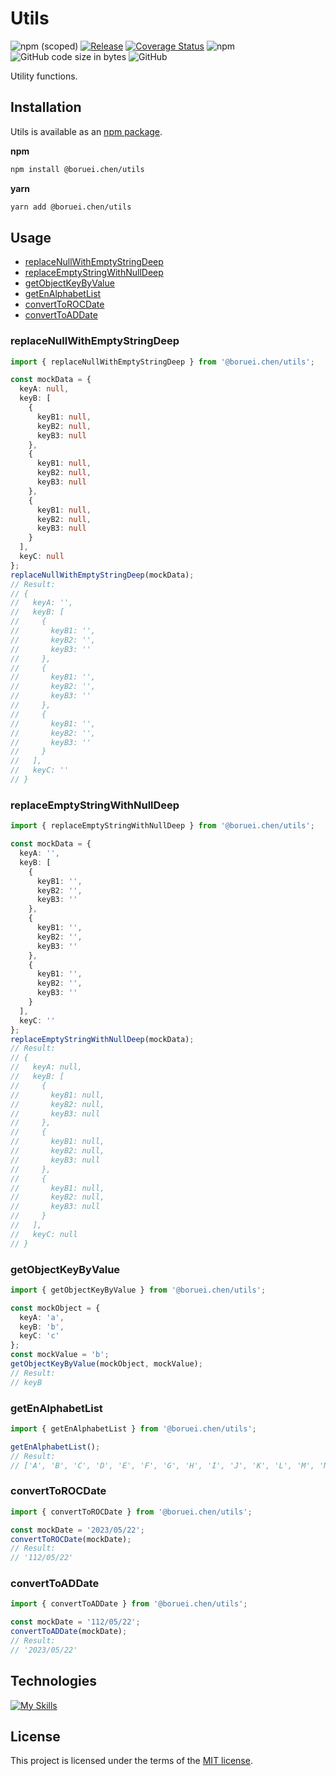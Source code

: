 # Utils

![npm (scoped)](https://img.shields.io/npm/v/@boruei.chen/utils)
[![Release](https://github.com/boruei-chen/utils/actions/workflows/release.yml/badge.svg)](https://github.com/boruei-chen/utils/actions/workflows/release.yml)
[![Coverage Status](https://coveralls.io/repos/github/boruei-chen/utils/badge.svg?branch=main)](https://coveralls.io/github/boruei-chen/utils?branch=main)
![npm](https://img.shields.io/npm/dm/@boruei.chen/utils)
![GitHub code size in bytes](https://img.shields.io/github/languages/code-size/boruei-chen/utils)
![GitHub](https://img.shields.io/github/license/boruei-chen/utils?color=important)

Utility functions.

## Installation
Utils is available as an [npm package](https://www.npmjs.com/package/@boruei.chen/utils).

**npm**
```bash
npm install @boruei.chen/utils
```

**yarn**
```bash
yarn add @boruei.chen/utils
```

## Usage
- [replaceNullWithEmptyStringDeep](#replacenullwithemptystringdeep)
- [replaceEmptyStringWithNullDeep](#replaceemptystringwithnulldeep)
- [getObjectKeyByValue](#getobjectkeybyvalue)
- [getEnAlphabetList](#getenalphabetlist)
- [convertToROCDate](#converttorocdate)
- [convertToADDate](#converttoaddate)

### replaceNullWithEmptyStringDeep
```typescript
import { replaceNullWithEmptyStringDeep } from '@boruei.chen/utils';

const mockData = {
  keyA: null,
  keyB: [
    {
      keyB1: null,
      keyB2: null,
      keyB3: null
    },
    {
      keyB1: null,
      keyB2: null,
      keyB3: null
    },
    {
      keyB1: null,
      keyB2: null,
      keyB3: null
    }
  ],
  keyC: null
};
replaceNullWithEmptyStringDeep(mockData);
// Result:
// {
//   keyA: '',
//   keyB: [
//     {
//       keyB1: '',
//       keyB2: '',
//       keyB3: ''
//     },
//     {
//       keyB1: '',
//       keyB2: '',
//       keyB3: ''
//     },
//     {
//       keyB1: '',
//       keyB2: '',
//       keyB3: ''
//     }
//   ],
//   keyC: ''
// }
```

### replaceEmptyStringWithNullDeep
```typescript
import { replaceEmptyStringWithNullDeep } from '@boruei.chen/utils';

const mockData = {
  keyA: '',
  keyB: [
    {
      keyB1: '',
      keyB2: '',
      keyB3: ''
    },
    {
      keyB1: '',
      keyB2: '',
      keyB3: ''
    },
    {
      keyB1: '',
      keyB2: '',
      keyB3: ''
    }
  ],
  keyC: ''
};
replaceEmptyStringWithNullDeep(mockData);
// Result:
// {
//   keyA: null,
//   keyB: [
//     {
//       keyB1: null,
//       keyB2: null,
//       keyB3: null
//     },
//     {
//       keyB1: null,
//       keyB2: null,
//       keyB3: null
//     },
//     {
//       keyB1: null,
//       keyB2: null,
//       keyB3: null
//     }
//   ],
//   keyC: null
// }
```

### getObjectKeyByValue
```typescript
import { getObjectKeyByValue } from '@boruei.chen/utils';

const mockObject = {
  keyA: 'a',
  keyB: 'b',
  keyC: 'c'
};
const mockValue = 'b';
getObjectKeyByValue(mockObject, mockValue);
// Result:
// keyB
```

### getEnAlphabetList
```typescript
import { getEnAlphabetList } from '@boruei.chen/utils';

getEnAlphabetList();
// Result:
// ['A', 'B', 'C', 'D', 'E', 'F', 'G', 'H', 'I', 'J', 'K', 'L', 'M', 'N', 'O', 'P', 'Q', 'R', 'S', 'T', 'U', 'V', 'W', 'X', 'Y', 'Z']
```

### convertToROCDate
```typescript
import { convertToROCDate } from '@boruei.chen/utils';

const mockDate = '2023/05/22';
convertToROCDate(mockDate);
// Result:
// '112/05/22'
```

### convertToADDate
```typescript
import { convertToADDate } from '@boruei.chen/utils';

const mockDate = '112/05/22';
convertToADDate(mockDate);
// Result:
// '2023/05/22'
```

## Technologies
[![My Skills](https://skillicons.dev/icons?i=typescript)](https://skillicons.dev)

## License
This project is licensed under the terms of the [MIT license](/LICENSE).
